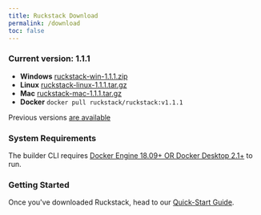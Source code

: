 ```yaml
---
title: Ruckstack Download
permalink: /download
toc: false
---
```


### Current version: 1.1.1

- **Windows** [ruckstack-win-1.1.1.zip](https://github.com/ruckstack/ruckstack/releases/download/v1.1.1/ruckstack-windows-1.1.1.zip)
- **Linux**  [ruckstack-linux-1.1.1.tar.gz](https://github.com/ruckstack/ruckstack/releases/download/v1.1.1/ruckstack-linux-1.1.1.tar.gz)
- **Mac**  [ruckstack-mac-1.1.1.tar.gz](https://github.com/ruckstack/ruckstack/releases/download/v1.1.1/ruckstack-mac-1.1.1.tar.gz)
- **Docker**  `docker pull ruckstack/ruckstack:v1.1.1`

Previous versions [are available](https://github.com/ruckstack/ruckstack/releases) 

### System Requirements

The builder CLI requires [Docker Engine 18.09+ OR Docker Desktop 2.1+](https://docker.io) to run. 

### Getting Started

Once you've downloaded Ruckstack, head to our [Quick-Start Guide](/quickstart). 


